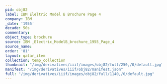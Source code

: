 ```yaml
---
pid: obj82
label: IBM Eleltric Model B Brochure Page 4
company: IBM
_date: '1955'
decade: 50s
commentary:
object_type: brochure
source: IBM _Electric_ModelB_brochure_1955_Page_4
source_name:
order: '81'
layout: qatar_item
collection: temp_collection
thumbnail: "/img/derivatives/iiif/images/obj82/full/250,/0/default.jpg"
manifest: "/img/derivatives/iiif/obj82/manifest.json"
full: "/img/derivatives/iiif/images/obj82/full/1140,/0/default.jpg"
---
```

